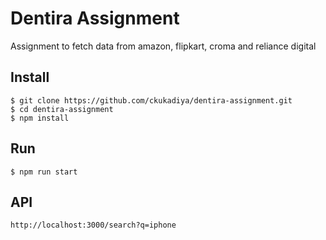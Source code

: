 # Dentira Assignment

Assignment to fetch data from amazon, flipkart, croma and reliance digital

## Install

    $ git clone https://github.com/ckukadiya/dentira-assignment.git
    $ cd dentira-assignment
    $ npm install

## Run

    $ npm run start
    
## API

    http://localhost:3000/search?q=iphone
